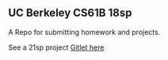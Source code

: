 ## UC Berkeley CS61B 18sp
A Repo for submitting homework and projects.

See a 21sp project [Gitlet here](https://github.com/ZJU-Winter/CS61B_21sp/tree/main/proj2)

